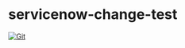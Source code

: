 # servicenow-change-test

[![Git](https://app.soluble.cloud/api/v1/public/badges/18ee2176-5497-47b2-b26a-912ff1601faf.svg?orgId=604336610407)](https://app.soluble.cloud/repos/details/github.com/jefferyfry/servicenow-change-test?orgId=604336610407)  

